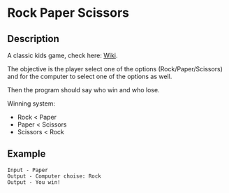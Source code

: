 # Rock Paper Scissors

## Description
A classic kids game, check here: [Wiki](https://en.wikipedia.org/wiki/Rock_paper_scissors).

The objective is the player select one of the options (Rock/Paper/Scissors) and for the computer to select one of the options as well.

Then the program should say who win and who lose.

Winning system:
- Rock < Paper
- Paper < Scissors
- Scissors < Rock

## Example

```
Input - Paper
Output - Computer choise: Rock
Output - You win!
```
